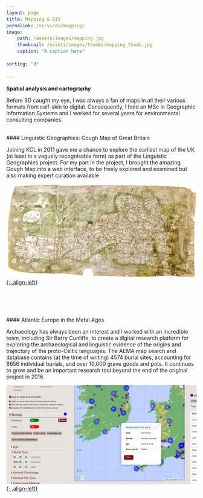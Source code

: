 ```yaml
---
layout: page
title: Mapping & GIS
permalink: /services/mapping/
image:
    path: /assets/images/mapping.jpg
    thumbnail: /assets/images/thumbs/mapping_thumb.jpg
    caption: "A caption here"

sorting: "d"

---
```


**Spatial analysis and cartography**

Before 3D caught my eye, I was always a fan of maps in all their various formats from calf-skin to digital. Consequently, I hold an MSc in Geographic Information Systems and I worked for several years for environmental consulting companies. 

<br />
#### Linguistic Geographies: Gough Map of Great Britain

Joining KCL in 2011 gave me a chance to explore the earliest map of the UK (at least in a vaguely recognisable form) as part of the Linguistic Geographies project. For my part in the project, I brought the amazing Gough Map into a web interface, to be freely explored and examined but also making expert curation available

[![Gough Map](/assets/images/gough_map.jpg){: .align-left}](http://www.goughmap.org/)

<br />
<br />
<br />
<br />
#### Atlantic Europe in the Metal Ages


Archaeology has always been an interest and I worked with an incredible team, including Sir Barry Cunliffe, to create a digital research platform for exploring the archaeological and linguistic evidence of the origins and trajectory of the proto-Celtic languages. The AEMA map search and database contains (at the time of writing) 4574 burial sites, accounting for 8656 individual burials, and over 10,000 grave goods and pots. It continues to grow and be an important research tool beyond the end of the original project in 2016.


[![AEMAP](/assets/images/aema.jpg){: .align-left}](http://www.aemap.ac.uk/search)


